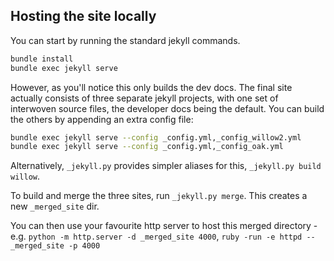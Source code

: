 ## Hosting the site locally
You can start by running the standard jekyll commands.
```sh
bundle install
bundle exec jekyll serve
```

However, as you'll notice this only builds the dev docs. The final site actually consists of three
separate jekyll projects, with one set of interwoven source files, the developer docs being the
default. You can build the others by appending an extra config file:

```sh
bundle exec jekyll serve --config _config.yml,_config_willow2.yml
bundle exec jekyll serve --config _config.yml,_config_oak.yml
```

Alternatively, `_jekyll.py` provides simpler aliases for this, `_jekyll.py build willow`.

To build and merge the three sites, run `_jekyll.py merge`. This creates a new `_merged_site` dir.

You can then use your favourite http server to host this merged directory - e.g.
`python -m http.server -d _merged_site 4000`, `ruby -run -e httpd -- _merged_site -p 4000`
